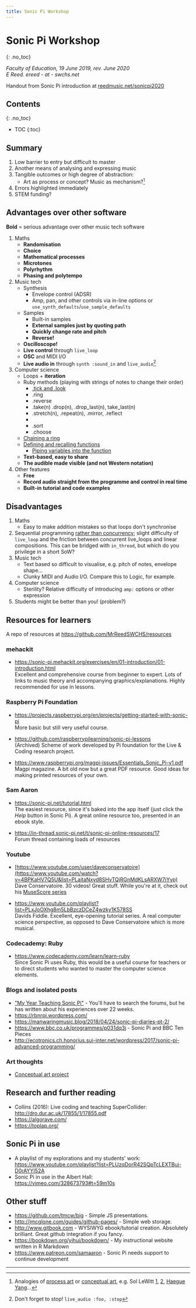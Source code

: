 ```yaml
---
title: Sonic Pi Workshop
---
```



# Sonic Pi Workshop
{: .no_toc}

*Faculty of Education, 19 June 2019, rev. June 2020*
<br>*E Reed. ereed - at - swchs.net*

Handout from Sonic Pi introduction at [reedmusic.net/sonicpi2020](http://reedmusic.net/sonicpi2020)

<!-- See [reedmusic.net](http://reedmusic.net/) for clickable links etc. -->

## Contents
{: .no_toc}

- TOC
{:toc}


## Summary

1. Low barrier to entry but difficult to master
2. Another means of analysing and expressing music
2. Tangible outcomes or high degree of abstraction:
	* Art as process or concept? Music as mechanism?[^2]
3. Errors highlighted immediately
4. STEM funding?

## Advantages over other software

**Bold** = serious advantage over other music tech software

1. Maths
	* **Randomisation**
	* **Choice**
	* **Mathematical processes**
	* **Microtones**
	* **Polyrhythm**
	* **Phasing and polytempo**
2. Music tech
	* Synthesis
		* Envelope control (ADSR)
		* Amp, pan, and other controls via in-line options or `use_synth_defaults`/`use_sample_defaults`
	* Samples
		* Built-in samples
		* **External samples just by quoting path**
		* **Quickly change rate and pitch**
		* **Reverse!**
	* **Oscilloscope!**
	* **Live control** through `live_loop`
	* **OSC** and MIDI I/O
	* **Live audio in** through `synth :sound_in` and `live_audio`[^1]
3. Computer science
	* Loops + **iteration**
	* Ruby methods (playing with strings of notes to change their order)
		* [.tick and .look](https://www.youtube.com/watch?v=dJ6RIX3-S7g)
		* .ring
		* .reverse
		* .take(n) .drop(n), .drop\_last(n), take\_last(n)
		* .stretch(n), .repeat(n), .mirror, .reflect
		* 
		* .sort
		* .choose
	* [Chaining a ring](https://www.youtube.com/watch?v=dJ6RIX3-S7g)
	* [Defining and recalling functions](https://projects.raspberrypi.org/en/projects/generic-sonicpi-function)
		* [Piping variables into the function](https://youtu.be/rEd58lE2H-Q)
	* **Text-based, easy to share**
	* **The audible made visible (and not Western notation)**
4. Other features
	* **Free**
	* **Record audio straight from the programme and control in real time**
	* **Built-in tutorial and code examples**

## Disadvantages

1. Maths
	* Easy to make addition mistakes so that loops don't synchronise
2. Sequential programming [rather than concurrency](https://www.youtube.com/watch?v=7sEMKXrRaAs#t=7m05s); slight difficulty of `live_loop` and the friction between concurrent live_loops and linear compositions. This can be bridged with `in_thread`, but which do you privilege in a short SoW?
3. Music tech
	* Text based so difficult to visualise, e.g. pitch of notes, envelope shape...
	* Clunky MIDI and Audio I/O. Compare this to Logic, for example.
4. Computer science
	* Sterility? Relative difficulty of introducing `amp:` options or other expression
5. Students might be better than you! (problem?)

## Resources for learners

A repo of resources at <https://github.com/MrReedSWCHS/resources>

### mehackit
* <https://sonic-pi.mehackit.org/exercises/en/01-introduction/01-introduction.html>
<br>Excellent and comprehensive course from beginner to expert. Lots of links to music theory and accompanying graphics/explanations. Highly recommended for use in lessons.

### Raspberry Pi Foundation

* <https://projects.raspberrypi.org/en/projects/getting-started-with-sonic-pi>
<br>More basic but still very useful course.

* <https://github.com/raspberrypilearning/sonic-pi-lessons>
<br>(Archived) Scheme of work developed by Pi foundation for the Live & Coding research project.

* <https://www.raspberrypi.org/magpi-issues/Essentials_Sonic_Pi-v1.pdf>
<br>Magpi magazine. A bit old now but a great PDF resource. Good ideas for making printed resources of your own.

### Sam Aaron

* <https://sonic-pi.net/tutorial.html>
<br>The easiest resource, since it's baked into the app itself (just click the *Help* button in Sonic Pi). A great online resource too, presented in an ebook style.

* <https://in-thread.sonic-pi.net/t/sonic-pi-online-resources/17>
<br>Forum thread containing loads of resources

### Youtube

* [https://www.youtube.com/user/daveconservatoire](https://www.youtube.com/watch?v=4BPKaHV7Q5U&list=PLaitaNxyd8SHvTQjRGnMdKLsARXW7iYyp)
<br>Dave Conservatoire. 30 videos! Great stuff. While you're at it, check out his [MuseScore series](https://www.youtube.com/watch?v=vVXjsQR8zqo&list=PLaitaNxyd8SE_D6PtNvA5vXn8VpXsbA7Z)

* <https://www.youtube.com/playlist?list=PLxJoOXhg8m5LbBzczDCeZ4wzky1K578SS>
<br>Davids Fiddle. Excellent, eye-opening tutorial series. A real computer science perspective, as opposed to Dave Conservatoire which is more musical.

### Codecademy: Ruby

* <https://www.codecademy.com/learn/learn-ruby>
<br>Since Sonic Pi uses Ruby, this would be a useful course for teachers or to direct students who wanted to master the computer science elements.

### Blogs and isolated posts

* ["My Year Teaching Sonic Pi"](https://in-thread.sonic-pi.net/t/my-year-teaching-sonic-pi-an-intro/208) - You'll have to search the forums, but he has written about his experiences over 22 weeks.
* <https://rbnrpi.wordpress.com/>
* <https://manwaringmusic.blog/2018/04/24/sonic-pi-diaries-pt-2/>
* <https://www.bbc.co.uk/programmes/p031dq3j> - Sonic Pi and BBC Ten Pieces
* <http://ecotronics.ch.honorius.sui-inter.net/wordpress/2017/sonic-pi-advanced-programming/>

### Art thoughts
* [Conceptual art project](https://www.nga.gov/education/teachers/lessons-activities/new-angles/sol-lewitt.html#:~:text=He's%20still%20an%20artist.%22%20Instead,and%20they%20construct%20the%20work.)

## Research and further reading

* Collins (2016): Live coding and teaching SuperCollider: <http://dro.dur.ac.uk/17855/1/17855.pdf>
* <https://algorave.com/>
* <https://toplap.org/>


## Sonic Pi in use

* A playlist of my explorations and my students' work: <https://www.youtube.com/playlist?list=PLUzqDorR42SQpTcLEXTBuj-D0rAYYI52A>
* Sonic Pi in use in the Albert Hall: <https://vimeo.com/328673793#t=59m10s>

## Other stuff

* <https://github.com/tmcw/big> - Simple JS presentations.
* <http://jmcglone.com/guides/github-pages/> - Simple web storage.
* <http://www.gitbook.com> - WYSIWYG ebook/tutorial creation. Absolutely brilliant. Great github integration if you fancy.
* <https://bookdown.org/yihui/bookdown/> - My instructional website written in R Markdown
* <https://www.patreon.com/samaaron> - Sonic Pi needs support to continue development


---

[^1]: Don't forget to stop! `live_audio :foo, :stop`
[^2]: Analogies of [process art](https://www.tate.org.uk/art/art-terms/p/process-art) or [conceptual art](https://www.tate.org.uk/art/art-terms/p/process-art), e.g. Sol LeWitt [1](https://www.tate.org.uk/art/artworks/lewitt-a-square-divided-horizontally-and-vertically-into-four-equal-parts-each-with-a-p77013), [2](https://www.youtube.com/watch?v=Gc-c-pYGCrw), [Haegue Yang](https://www.tate.org.uk/visit/tate-modern/display/materials-and-objects/haegue-yang)...
